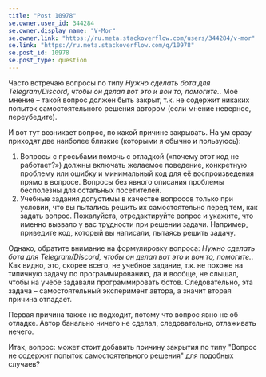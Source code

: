 ```yaml
---
title: "Post 10978"
se.owner.user_id: 344284
se.owner.display_name: "V-Mor"
se.owner.link: "https://ru.meta.stackoverflow.com/users/344284/v-mor"
se.link: "https://ru.meta.stackoverflow.com/q/10978"
se.post_id: 10978
se.post_type: question
---
```

<p>Часто встречаю вопросы по типу <em>Нужно сделать бота для Telegram/Discord, чтобы он делал вот это и вон то, помогите.</em>. Моё мнение – такой вопрос должен быть закрыт, т.к. не содержит никаких попыток самостоятельного решения автором (если мнение неверное, переубедите).</p>
<p>И вот тут возникает вопрос, по какой причине закрывать. На ум сразу приходят две наиболее близкие (которыми я обычно и пользуюсь):</p>
<ol>
<li>Вопросы с просьбами помочь с отладкой («почему этот код не работает?») должны включать желаемое поведение, конкретную проблему или ошибку и минимальный код для её воспроизведения прямо в вопросе. Вопросы без явного описания проблемы бесполезны для остальных посетителей.</li>
<li>Учебные задания допустимы в качестве вопросов только при условии, что вы пытались решить их самостоятельно перед тем, как задать вопрос. Пожалуйста, отредактируйте вопрос и укажите, что именно вызвало у вас трудности при решении задачи. Например, приведите код, который вы написали, пытаясь решить задачу.</li>
</ol>
<p>Однако, обратите внимание на формулировку вопроса: <em>Нужно сделать бота для Telegram/Discord, чтобы он делал вот это и вон то, помогите.</em>. Как видно, это, скорее всего, не учебное задание, т.к. не похоже на типичную задачу по программированию, да и вообще, не слышал, чтобы на учёбе задавали программировать ботов. Следовательно, эта задача – самостоятельный эксперимент автора, а значит вторая причина отпадает.</p>
<p>Первая причина также не подходит, потому что вопрос явно не об отладке. Автор банально ничего не сделал, следовательно, отлаживать нечего.</p>
<p>Итак, вопрос: может стоит добавить причину закрытия по типу &quot;Вопрос не содержит попыток самостоятельного решения&quot; для подобных случаев?</p>
